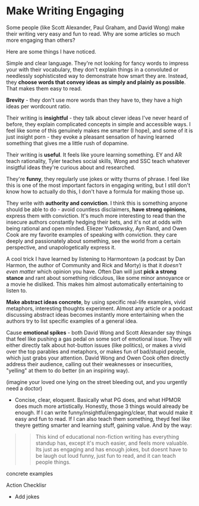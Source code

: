 # Make Writing Engaging
Some people (like Scott Alexander, Paul Graham, and David Wong) make their writing very easy and fun to read. Why are some articles so much more engaging than others?

Here are some things I have noticed.

Simple and clear language. They're not looking for fancy words to impress your with their vocabulary, they don't explain things in a convoluted or needlessly sophisticsted way to demonstrate how smart they are. Instead, they **choose words that convey ideas as simply and plainly as possible**. That makes them easy to read.

**Brevity** - they don't use more words than they have to, they have a high ideas per wordcount ratio.

Their writing is **insightful** - they talk about clever ideas I've never heard of before, they explain complicated concepts in simple and accessible ways. I feel like some of this genuinely makes me smarter (I hope), and some of it is just insight porn - they evoke a pleasant sensation of having learned something that gives me a little rush of dopamine.

Their writing is **useful**. It feels like youre learning something. EY and AR teach rationality, Tyler teaches social skills, Wong and SSC teach whatever insigtful ideas they're curious about and researched.

They're **funny**, they regularly use jokes or witty thurns of phrase. I feel like this is one of the most important factors in engaging writing, but I still don't know how to actually do this, I don't have a formula for making those up.

They write with **authority and conviction**. I think this is something anyone should be able to do - avoid countless disclaimers, **have strong opinions**, express them with conviction. It's much more interesting to read than the insecure authors constantly hedging their bets, and it's not at odds with being rational and open minded. Eliezer Yudkowsky, Ayn Rand, and Owen Cook are my favorite examples of speaking with conviction. they care deeply and passionately about something, see the world from a certain perspective, and unapologetically express it.

A cool trick I have learned by listening to Harmontown (a podcast by Dan Harmon, the author of Community and Rick and Morty) is that it *doesn't even matter* which opinion you have. Often Dan will just **pick a strong stance** and rant about something ridiculous, like some minor annoyance or a movie he disliked. This makes him almost automatically entertaining to listen to.

**Make abstract ideas concrete**, by using specific real-life examples, vivid metaphors, interesting thoughts experiment. Almost any article or a podcast discussing abstract ideas becomes instantly more entertaining when the authors try to list specific examples of a general idea.

Cause **emotional spikes** - both David Wong and Scott Alexander say things that feel like pushing a gas pedal on some sort of emotional issue. They will either directly talk about hot-button issues (like politics), or makes a vivid over the top parables and metaphors, or makes fun of bad/stupid people, which just grabs your attention. David Wong and Owen Cook often directly address their audience, calling out their weaknesses or insecurities, "yelling" at them to do better (in an inspiring way).

(imagine your loved one lying on the street bleeding out, and you urgently need a doctor) 


- Concise, clear, eloquent. Basically what PG does, and what HPMOR does much more artistically.
Honestly, those 3 things would already be enough. If I can write funny/insightful/engaging/clear, that would make it easy and fun to read. If I can also teach them something, theyd feel like theyre getting smarter and learning stuff, gaining value.
And by the way:
>> This kind of educational non-fiction writing has everything standup has, except it's much easier, and feels more valuable. Its just as engaging and has enough jokes, but doesnt have to be laugh out loud funny, just fun to read, and it can teach people things.


concrete examples

Action Checklisr
- Add jokes